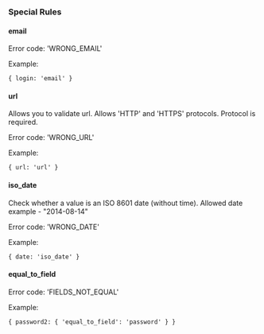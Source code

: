 ### Special Rules

#### email

Error code: 'WRONG\_EMAIL'

Example:

```text
{ login: 'email' }
```

#### url

Allows you to validate url. Allows 'HTTP' and 'HTTPS' protocols. Protocol is required.

Error code: 'WRONG\_URL'

Example:

```text
{ url: 'url' }
```

#### iso\_date

Check whether a value is an ISO 8601 date \(without time\). Allowed date example - "2014-08-14"

Error code: 'WRONG\_DATE'

Example:

```text
{ date: 'iso_date' }
```

#### equal\_to\_field

Error code: 'FIELDS\_NOT\_EQUAL'

Example:

```text
{ password2: { 'equal_to_field': 'password' } }
```



